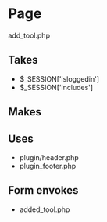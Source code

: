 # Page
add_tool.php

## Takes
* $_SESSION['isloggedin']
* $_SESSION['includes']

## Makes

## Uses
* plugin/header.php
* plugin_footer.php

## Form envokes
* added_tool.php
